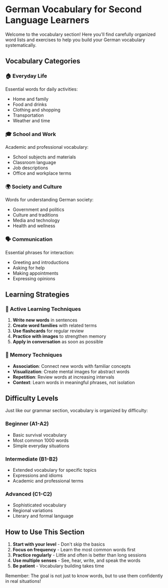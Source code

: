 # German Vocabulary for Second Language Learners

Welcome to the vocabulary section! Here you'll find carefully organized word lists and exercises to help you build your German vocabulary systematically.

## Vocabulary Categories

### 🏠 Everyday Life
Essential words for daily activities:
- Home and family
- Food and drinks
- Clothing and shopping
- Transportation
- Weather and time

### 🎓 School and Work
Academic and professional vocabulary:
- School subjects and materials
- Classroom language
- Job descriptions
- Office and workplace terms

### 🌍 Society and Culture
Words for understanding German society:
- Government and politics
- Culture and traditions
- Media and technology
- Health and wellness

### 🗣️ Communication
Essential phrases for interaction:
- Greeting and introductions
- Asking for help
- Making appointments
- Expressing opinions

## Learning Strategies

### 📝 Active Learning Techniques
1. **Write new words** in sentences
2. **Create word families** with related terms
3. **Use flashcards** for regular review
4. **Practice with images** to strengthen memory
5. **Apply in conversation** as soon as possible

### 🎯 Memory Techniques
- **Association**: Connect new words with familiar concepts
- **Visualization**: Create mental images for abstract words
- **Repetition**: Review words at increasing intervals
- **Context**: Learn words in meaningful phrases, not isolation

## Difficulty Levels

Just like our grammar section, vocabulary is organized by difficulty:

### Beginner (A1-A2)
- Basic survival vocabulary
- Most common 1000 words
- Simple everyday situations

### Intermediate (B1-B2)
- Extended vocabulary for specific topics
- Expressions and idioms
- Academic and professional terms

### Advanced (C1-C2)
- Sophisticated vocabulary
- Regional variations
- Literary and formal language

## How to Use This Section

1. **Start with your level** - Don't skip the basics
2. **Focus on frequency** - Learn the most common words first
3. **Practice regularly** - Little and often is better than long sessions
4. **Use multiple senses** - See, hear, write, and speak the words
5. **Be patient** - Vocabulary building takes time

Remember: The goal is not just to know words, but to use them confidently in real situations!
